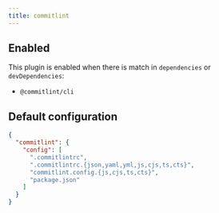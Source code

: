 ```yaml
---
title: commitlint
---
```


## Enabled

This plugin is enabled when there is match in `dependencies` or
`devDependencies`:

- `@commitlint/cli`

## Default configuration

```json
{
  "commitlint": {
    "config": [
      ".commitlintrc",
      ".commitlintrc.{json,yaml,yml,js,cjs,ts,cts}",
      "commitlint.config.{js,cjs,ts,cts}",
      "package.json"
    ]
  }
}
```
